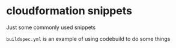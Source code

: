 # cloudformation snippets

Just some commonly used snippets

`buildspec.yml` is an example of using codebuild to do some things
